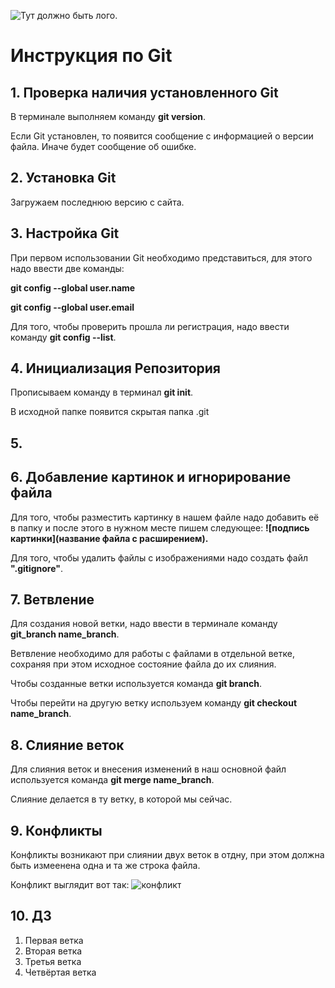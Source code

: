 ![Тут должно быть лого.](Git-logo.png)
# Инструкция по Git

## 1. Проверка наличия установленного Git 
В терминале выполняем команду **git version**.

Если Git установлен, то появится сообщение с информацией о версии файла. Иначе будет сообщение об ошибке.
## 2. Установка Git
Загружаем последнюю версию с сайта.

## 3. Настройка Git
При первом использовании Git необходимо представиться, для этого надо ввести две команды:

**git config --global user.name**

**git config --global user.email**

Для того, чтобы проверить прошла ли регистрация, надо ввести команду **git config --list**.

## 4. Инициализация Репозитория 
Прописываем команду в терминал **git init**.

В исходной папке появится скрытая папка .git

## 5. 

## 6. Добавление картинок и игнорирование файла
Для того, чтобы разместить картинку в нашем файле надо добавить её в папку и после этого в нужном месте пишем следующее: **![подпись картинки](название файла с расширением).**

Для того, чтобы удалить файлы с изображениями надо создать файл **".gitignore"**.

## 7. Ветвление
Для создания новой ветки, надо ввести в терминале команду **git_branch name_branch**.

Ветвление необходимо для работы с файлами в отдельной ветке, сохраняя при этом исходное состояние файла до их слияния.

Чтобы созданные ветки используется команда **git branch**.

Чтобы перейти на другую ветку используем команду **git checkout name_branch**.

## 8. Слияние веток
Для слияния веток и внесения изменений в наш основной файл используется команда **git merge name_branch**.

Слияние делается в ту ветку, в которой мы сейчас.

## 9. Конфликты
Конфликты возникают при слиянии двух веток в отдну, при этом должна быть измеенена одна и та же строка файла.

Конфликт выглядит вот так:
![конфликт](conflict.jpg)

## 10. ДЗ
1. Первая ветка
2. Вторая ветка
3. Третья ветка
4. Четвёртая ветка